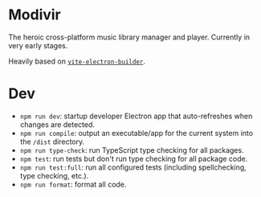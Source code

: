 # Modivir

The heroic cross-platform music library manager and player. Currently in very early stages.

Heavily based on [`vite-electron-builder`](https://github.com/cawa-93/vite-electron-builder).

# Dev

-   `npm run dev`: startup developer Electron app that auto-refreshes when changes are detected.
-   `npm run compile`: output an executable/app for the current system into the `/dist` directory.
-   `npm run type-check`: run TypeScript type checking for all packages.
-   `npm test`: run tests but don't run type checking for all package code.
-   `npm run test:full`: run all configured tests (including spellchecking, type checking, etc.).
-   `npm run format`: format all code.

